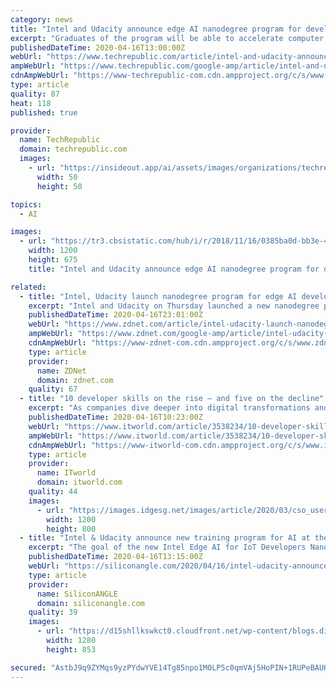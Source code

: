 ```yaml
---
category: news
title: "Intel and Udacity announce edge AI nanodegree program for developers"
excerpt: "Graduates of the program will be able to accelerate computer vision and deep learning solutions within the Intel OpenVINO toolkit. Intel and Udacity announced that their Intel Edge AI for IoT Developer Nanodegree program is open for enrollment. The collaboration, announced on Thursday, aims to train developers in deep learning and computer ..."
publishedDateTime: 2020-04-16T13:00:00Z
webUrl: "https://www.techrepublic.com/article/intel-and-udacity-announce-edge-ai-nanodegree-program-for-developers/"
ampWebUrl: "https://www.techrepublic.com/google-amp/article/intel-and-udacity-announce-edge-ai-nanodegree-program-for-developers/"
cdnAmpWebUrl: "https://www-techrepublic-com.cdn.ampproject.org/c/s/www.techrepublic.com/google-amp/article/intel-and-udacity-announce-edge-ai-nanodegree-program-for-developers/"
type: article
quality: 87
heat: 118
published: true

provider:
  name: TechRepublic
  domain: techrepublic.com
  images:
    - url: "https://insideout.app/ai/assets/images/organizations/techrepublic.com-50x50.jpg"
      width: 50
      height: 50

topics:
  - AI

images:
  - url: "https://tr3.cbsistatic.com/hub/i/r/2018/11/16/0385ba0d-bb3e-4032-bc04-923383e3a7a8/thumbnail/1200x675/7bf52ee09733fde53fdfa55bd994c88b/20181116steve2teena.jpg"
    width: 1200
    height: 675
    title: "Intel and Udacity announce edge AI nanodegree program for developers"

related:
  - title: "Intel, Udacity launch nanodegree program for edge AI developers"
    excerpt: "Intel and Udacity on Thursday launched a new nanodegree program to help developers learn how to build and deploy deep learning models at the edge. The Intel Edge AI for IoT Developers Nanodegree Program uses the Intel Distribution of OpenVINO toolkit and is designed to accelerate the development and deployment of AI-powered edge devices."
    publishedDateTime: 2020-04-16T23:01:00Z
    webUrl: "https://www.zdnet.com/article/intel-udacity-launch-nanodegree-program-for-edge-ai-developers/"
    ampWebUrl: "https://www.zdnet.com/google-amp/article/intel-udacity-launch-nanodegree-program-for-edge-ai-developers/"
    cdnAmpWebUrl: "https://www-zdnet-com.cdn.ampproject.org/c/s/www.zdnet.com/google-amp/article/intel-udacity-launch-nanodegree-program-for-edge-ai-developers/"
    type: article
    provider:
      name: ZDNet
      domain: zdnet.com
    quality: 67
  - title: "10 developer skills on the rise — and five on the decline"
    excerpt: "As companies dive deeper into digital transformations and pivot to data-driven cultures, tech disciplines such as AI, machine learning, internet of things (IoT) and IT automation are driving organizations’ technology strategies and boosting demand for skills with tools, such as Docker, Ansible and Azure, that will help companies innovate and ..."
    publishedDateTime: 2020-04-16T10:23:00Z
    webUrl: "https://www.itworld.com/article/3538234/10-developer-skills-on-the-rise-and-five-on-the-decline.html"
    ampWebUrl: "https://www.itworld.com/article/3538234/10-developer-skills-on-the-rise-and-five-on-the-decline.amp.html"
    cdnAmpWebUrl: "https://www-itworld-com.cdn.ampproject.org/c/s/www.itworld.com/article/3538234/10-developer-skills-on-the-rise-and-five-on-the-decline.amp.html"
    type: article
    provider:
      name: ITworld
      domain: itworld.com
    quality: 44
    images:
      - url: "https://images.idgesg.net/images/article/2020/03/cso_user_laptop_binary_code_coding_programming_development_by_metamorworks_gettyimages-1092965422_2400x1600-100835431-large.jpg"
        width: 1200
        height: 800
  - title: "Intel & Udacity announce new training program for AI at the edge"
    excerpt: "The goal of the new Intel Edge AI for IoT Developers Nanodegree program is to familiarize developers with ... The course also provides access to Intel’s IoT DevCloud, where students can develop, test and run applications on a variety of Intel chips. Intel said the course costs $1,077 and will take about three months to complete."
    publishedDateTime: 2020-04-16T13:15:00Z
    webUrl: "https://siliconangle.com/2020/04/16/intel-udacity-announce-new-training-program-ai-edge/"
    type: article
    provider:
      name: SiliconANGLE
      domain: siliconangle.com
    quality: 39
    images:
      - url: "https://d15shllkswkct0.cloudfront.net/wp-content/blogs.dir/1/files/2020/04/developer-3461405_1280.png"
        width: 1280
        height: 853

secured: "AstbJ9q9ZYMqs9yzPYdwYVE14Tg85npo1M0LP5c0qmVAj5HoPIN+1RUPeBAUHSTFoFkGl2r2/InXPlfDig9SBT9/aUYU5z6zjoX9O9LNOm2mthcfxigGOvG+xk1ueE6KFahEA+X5G5kU5zggdxyejKoUtA2HR6wIVTWYmdfTUG1y2G0KUlRljIKF86FPOkdEASmhm3gq6g4v8d16EGYLBC5LHcelPYWXEV6fjCw0/13i9EtTCAsil1Hi3ZM/cqOKqOOHx3x6SFZ9ygVrjdTeigG/VmTQmx3UUfskSqPURTdWFp3ONlmAiRwU5sU01PyJsWLHGC0IKk5J9y/VCyET3L6PUifdbgxBxjKfkdmFvy6UKQpz2IVvENo5isUTAxQaasIYwL/qtzUIHqaDq34FOsLL93melFv//A4tc3Cok8tpQpaixr8KMvmXIpuTjTer/+uvczikzzjFdpP+1aFiMOTzexVKyi8a4zuiQOVF3cM=;Jpak8zlaIauhE+aPhf2HwQ=="
---
```


